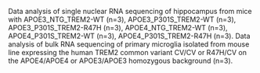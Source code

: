 Data analysis of single nuclear RNA sequencing of hippocampus from mice with APOE3_NTG_TREM2-WT (n=3), APOE3_P301S_TREM2-WT (n=3), APOE3_P301S_TREM2-R47H (n=3), APOE4_NTG_TREM2-WT (n=3), APOE4_P301S_TREM2-WT (n=3), APOE4_P301S_TREM2-R47H (n=3).
Data analysis of bulk RNA sequencing of primary microglia isolated from mouse line expressing the human TREM2 common variant CV/CV or R47H/CV on the APOE4/APOE4 or APOE3/APOE3 homozygous background (n=3).
